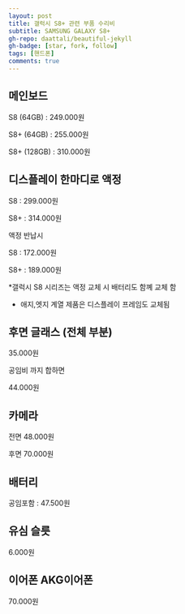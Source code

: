 ```yaml
---
layout: post
title: 갤럭시 S8+ 관련 부품 수리비
subtitle: SAMSUNG GALAXY S8+
gh-repo: daattali/beautiful-jekyll
gh-badge: [star, fork, follow]
tags: [핸드폰]
comments: true
---
```


## 메인보드  

S8 (64GB) : 249.000원  
  
S8+ (64GB) : 255.000원  
  
S8+ (128GB) : 310.000원  
  
   
  
## 디스플레이 한마디로 액정  
  
S8 : 299.000원  
  
S8+ : 314.000원  
  
액정 반납시  
  
S8 : 172.000원  
  
S8+ : 189.000원  
  
 

*갤럭시 S8 시리즈는 액정 교체 시 배터리도 함꼐 교체 함

* 애지,엣지 계열 제품은 디스플레이 프레임도 교체됨

 

## 후면 글래스 (전체 부분)

35.000원  

공임비 까지 합하면   

44.000원  

 

## 카메라 

전면 48.000원  

후면 70.000원  

 

## 배터리 

공임포함 : 47.500원  

 

## 유심 슬릇  

6.000원  

 

## 이어폰 AKG이어폰  

70.000원  
